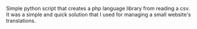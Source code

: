 Simple python script that creates a php language library from reading a csv. It was a simple and quick solution that I used for managing a small website's translations.
